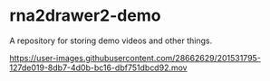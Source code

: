 # rna2drawer2-demo

A repository for storing demo videos and other things.

https://user-images.githubusercontent.com/28662629/201531795-127de019-8db7-4d0b-bc16-dbf751dbcd92.mov
